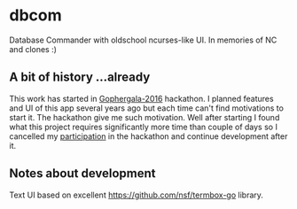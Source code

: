# dbcom
Database Commander with oldschool ncurses-like UI. In memories of NC and clones :)

## A bit of history ...already

This work has started in [Gophergala-2016](http://gophergala.com) hackathon. 
I planned features and UI of this app several years ago but each time can't find motivations to start it. 
The hackathon give me such motivation. Well after starting I found what this project requires significantly more time 
than couple of days so I cancelled my [participation](https://github.com/gophergala2016/dbcom) in the hackathon and continue development after it.

## Notes about development

Text UI based on excellent https://github.com/nsf/termbox-go library.

